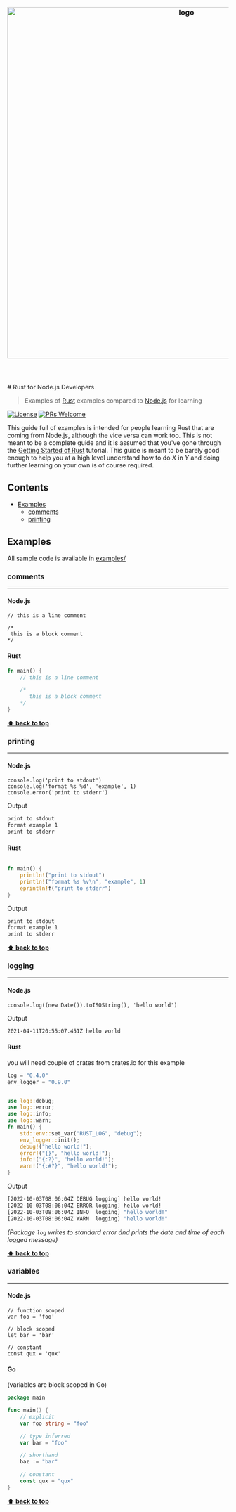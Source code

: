 <h3 align="center">
  <br />
  <img src="https://user-images.githubusercontent.com/1794291/193512543-73eeea2a-86d7-4a23-a86e-5efd21202c03.png" alt="logo" width="800" />
  <br />
  <br />
  <br />
</h3>
# Rust for Node.js Developers

> Examples of [Rust](https://rustlang.org/) examples compared to [Node.js](https://nodejs.org/) for learning

[![License](http://img.shields.io/badge/license-MIT-blue.svg)](https://raw.githubusercontent.com/jason-shen/rust-for-nodejs-developers/master/LICENSE)
[![PRs Welcome](https://img.shields.io/badge/PRs-welcome-brightgreen.svg)](#contributing)

This guide full of examples is intended for people learning Rust that are coming from Node.js, although the vice versa can work too. This is not meant to be a complete guide and it is assumed that you've gone through the [Getting Started of Rust](https://www.rust-lang.org/learn/get-started) tutorial. This guide is meant to be barely good enough to help you at a high level understand how to do *X* in *Y* and doing further learning on your own is of course required.

## Contents

- [Examples](#examples)
  - [comments](#comments)
  - [printing](#printing)
  

## Examples

All sample code is available in [examples/](examples/)

### comments
---

#### Node.js

```node
// this is a line comment

/*
 this is a block comment
*/
```

#### Rust

```rust
fn main() {
	// this is a line comment

	/*
	   this is a block comment
	*/
}
```

**[⬆ back to top](#contents)**

### printing
---

#### Node.js

```node
console.log('print to stdout')
console.log('format %s %d', 'example', 1)
console.error('print to stderr')
```

Output

```bash
print to stdout
format example 1
print to stderr
```

#### Rust

```rust

fn main() {
	println!("print to stdout")
	println!("format %s %v\n", "example", 1)
	eprintln!f("print to stderr")
}
```

Output

```bash
print to stdout
format example 1
print to stderr
```

**[⬆ back to top](#contents)**

### logging
---

#### Node.js

```node
console.log((new Date()).toISOString(), 'hello world')
```

Output

```bash
2021-04-11T20:55:07.451Z hello world
```

#### Rust
you will need couple of crates from crates.io for this example
```rust 
log = "0.4.0"
env_logger = "0.9.0"
```
```rust

use log::debug;
use log::error;
use log::info;
use log::warn;
fn main() {
    std::env::set_var("RUST_LOG", "debug");
    env_logger::init();
    debug!("hello world!");
    error!("{}", "hello world!");
    info!("{:?}", "hello world!");
    warn!("{:#?}", "hello world!");
}
```

Output

```bash
[2022-10-03T08:06:04Z DEBUG logging] hello world!
[2022-10-03T08:06:04Z ERROR logging] hello world!
[2022-10-03T08:06:04Z INFO  logging] "hello world!"
[2022-10-03T08:06:04Z WARN  logging] "hello world!"
```

_(Package `log` writes to standard error ánd prints the date and time of each logged message)_

**[⬆ back to top](#contents)**

### variables
---

#### Node.js

```node
// function scoped
var foo = 'foo'

// block scoped
let bar = 'bar'

// constant
const qux = 'qux'
```

#### Go

(variables are block scoped in Go)

```go
package main

func main() {
	// explicit
	var foo string = "foo"

	// type inferred
	var bar = "foo"

	// shorthand
	baz := "bar"

	// constant
	const qux = "qux"
}
```

**[⬆ back to top](#contents)**
